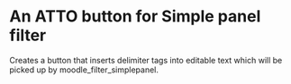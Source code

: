 An ATTO button for Simple panel filter
=========================================
Creates a button that inserts delimiter tags into editable text which will be picked up by moodle_filter_simplepanel.